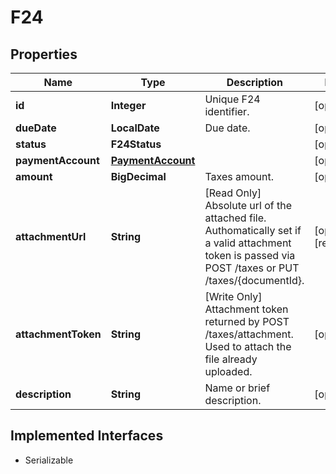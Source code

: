

# F24


## Properties

| Name | Type | Description | Notes |
|------------ | ------------- | ------------- | -------------|
|**id** | **Integer** | Unique F24 identifier. |  [optional] |
|**dueDate** | **LocalDate** | Due date. |  [optional] |
|**status** | **F24Status** |  |  [optional] |
|**paymentAccount** | [**PaymentAccount**](PaymentAccount.md) |  |  [optional] |
|**amount** | **BigDecimal** | Taxes amount. |  [optional] |
|**attachmentUrl** | **String** | [Read Only] Absolute url of the attached file. Authomatically set if a valid attachment token is passed via POST /taxes or PUT /taxes/{documentId}. |  [optional] [readonly] |
|**attachmentToken** | **String** | [Write Only] Attachment token returned by POST /taxes/attachment. Used to attach the file already uploaded. |  [optional] |
|**description** | **String** | Name or brief description. |  [optional] |


## Implemented Interfaces

* Serializable


